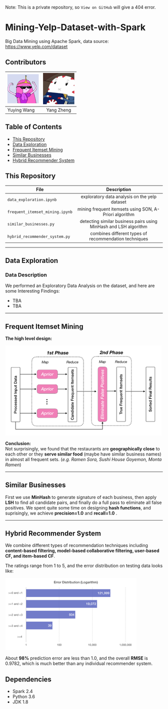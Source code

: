 Note: This is a private repository, so `View on GitHub` will give a 404 error.

# Mining-Yelp-Dataset-with-Spark
Big Data Mining using Apache Spark, data source: https://www.yelp.com/dataset

## Contributors
| <img alt="yuying_avatar" src="imgs/yuying_avatar.jpg" width="100"/> | <img alt="yang_avatar" src="imgs/yang_avatar.png" width="100"/>|  
|---------------------------------|:---------------------------:|    
| Yuying Wang        |    Yang Zheng|   



## Table of Contents
* [This Repository](#description-of-file)
* [Data Exploration](#data-exploration)
* [Frequent Itemset Mining](#frequent-itemset-mining)
* [Similar Businesses](#similar-businesses)
* [Hybrid Recommender System](#hybrid-recommender-system)



## This Repository <a name="description-of-files"><a/> 

| File                            |      Description            |   
|---------------------------------|:---------------------------:|   
| `data_exploration.ipynb`          |     exploratory data analysis on the yelp dataset                      |   
| `frequent_itemset_mining.ipynb`   |   mining frequent itemsets using SON, A-Priori algorithm |      
| `similar_businesses.py`   |  detecting similar business pairs using MinHash and LSH algorithm  |    
| `hybrid_recommender_system.py`   | combines different types of recommendation techniques  |      
 
---
## Data Exploration <a name="data-exploration"/>

### Data Description
We performed an Exploratory Data Analysis on the dataset, and here are some Interesting Findings:
- TBA
- TBA

---

## Frequent Itemset Mining <a name="frequent-itemset-mining"/>
**The high level design:**

<img alt="son-algorithm" src="imgs/SON.png" width="500"/>

 **Conclusion:**  
 Not surprisingly, we found that the restaurants are **geographically close** to each other or they **serve similar food** (maybe have similar business names) in almost all frequent sets. (*e.g. Ramen Sora, Sushi House Goyemon, Monta Ramen*)

---

## Similar Businesses <a name="similar-businesses"/>
First we use **MinHash** to generate signature of each business, then apply **LSH** to find all candidate pairs, and finally do a full pass to eliminate all false positives. We spent quite some time on designing **hash functions**, and suprisingly, we achieve **precision=1.0** and **recall=1.0** .

---

## Hybrid Recommender System <a name="hybrid-recommender-system"/>

We combine different types of recommendation techniques including **content-based filtering, model-based collaborative filtering, user-based CF, and item-based CF**.

The ratings range from 1 to 5, and the error distribution on testing data looks like: 

<img alt="Error distribution on testing data" src="imgs/rec-error-dist.png" width="420"/>

About **98%** prediction error are less than 1.0, and the overall **RMSE** is 0.9782, which is much better than any individual recommender system.
 

## Dependencies <a name="dependencies"/>
* Spark 2.4
* Python 3.6
* JDK 1.8

